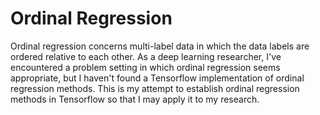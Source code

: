 # Ordinal Regression

Ordinal regression concerns multi-label data in which the data labels are ordered relative to each other.  As a deep learning researcher, I've encountered a problem setting in which ordinal regression seems appropriate, but I haven't found a Tensorflow implementation of ordinal regression methods. This is my attempt to establish ordinal regression methods in Tensorflow so that I may apply it to my research. 